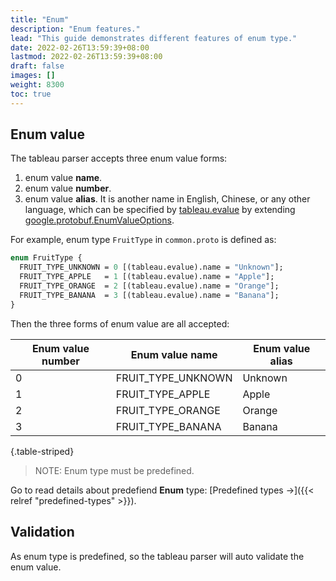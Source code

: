 ```yaml
---
title: "Enum"
description: "Enum features."
lead: "This guide demonstrates different features of enum type."
date: 2022-02-26T13:59:39+08:00
lastmod: 2022-02-26T13:59:39+08:00
draft: false
images: []
weight: 8300
toc: true
---
```


## Enum value

The tableau parser accepts three enum value forms:

  1. enum value **name**.
  2. enum value **number**.
  3. enum value **alias**. It is another name in English, Chinese, or any other language, which can be specified by [tableau.evalue](https://github.com/tableauio/tableau/blob/master/proto/tableau/protobuf/tableau.proto#L26) by extending [google.protobuf.EnumValueOptions](https://github.com/protocolbuffers/protobuf/blob/main/src/google/protobuf/descriptor.proto#L669).

For example, enum type `FruitType` in `common.proto` is defined as:

```protobuf
enum FruitType {
  FRUIT_TYPE_UNKNOWN = 0 [(tableau.evalue).name = "Unknown"];
  FRUIT_TYPE_APPLE   = 1 [(tableau.evalue).name = "Apple"];
  FRUIT_TYPE_ORANGE  = 2 [(tableau.evalue).name = "Orange"];
  FRUIT_TYPE_BANANA  = 3 [(tableau.evalue).name = "Banana"];
}
```

Then the three forms of enum value are all accepted:

| Enum value number | Enum value name    | Enum value alias |
| ----------------- | ------------------ | ---------------- |
| 0                 | FRUIT_TYPE_UNKNOWN | Unknown          |
| 1                 | FRUIT_TYPE_APPLE   | Apple            |
| 2                 | FRUIT_TYPE_ORANGE  | Orange           |
| 3                 | FRUIT_TYPE_BANANA  | Banana           |
{.table-striped}

> NOTE: Enum type must be predefined.

Go to read details about predefiend **Enum** type: [Predefined types →]({{< relref "predefined-types" >}}).

## Validation

As enum type is predefined, so the tableau parser will auto validate the enum value.
